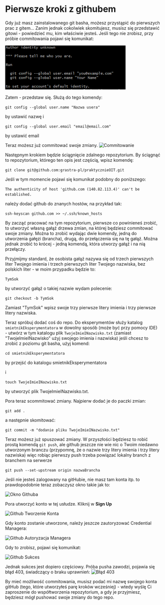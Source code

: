# Pierwsze kroki z githubem

Gdy już masz zainstalowanego git basha, możesz przystąpić do pierwszych prac z gitem...
Zanim jednak cokolwiek skomitujesz, musisz się przedstawić gitowi - powiedzieć mu, kim właściwie
jesteś.
Jeśli tego nie zrobisz, przy próbie commitowania pojawi się komunikat:

![Identyfikacja autora](000_AuthorIdentity.png)

Zatem - przedstaw się.
Służą do tego komendy:

```git config --global user.name "Nazwa usera"```

by ustawić nazwę
i

```git config --global user.email "email@email.com"```

by ustawić email

Teraz możesz już commitować swoje zmiany.
![Commitowanie](001_GitCommit.png)

Następnym krokiem będzie ściągnięcie zdalnego repozytorium.
By ściągnąć to repozytorium, którego ten opis jest częścią, wpisz komendę:

```git clone git@github.com:grastra-pl/praktycznieOIT.git```

Jeśli w tym momencie pojawi się komunikat podobny do poniższego:

```The authenticity of host 'github.com (140.82.113.4)' can't be established.```

należy dodać github do znanych hostów, na przykład tak:

```ssh-keyscan github.com >> ~/.ssh/known_hosts```

By zacząć pracować na tym repozytorium, pierwsze co powinieneś zrobić, to utworzyć własną gałąź drzewa
zmian, na której będziesz commitować swoje zmiany.
Można to zrobić wydając dwie komendy, jedną do utworzenia gałęzi (brancha), drugą, do przełączenia się
na tę gałąź.
Można jednak zrobić to krócej - jedną komendą, która utworzy gałąź i na nią przełączy.

Przyjmijmy standard, że osobista gałąź nazywa się od trzech pierwszych liter Twojego imienia i trzech pierwszych liter Twojego nazwiska, bez polskich liter - w moim przypadku będzie to:

```TymSok```

by utworzyć gałąź o takiej nazwie wydam polecenie:

```git checkout -b TymSok```

Zamiast "TymSok" wpisz swoje trzy pierwsze litery imienia i trzy pierwsze litery nazwiska.

Teraz spróbuj dodać coś do repo. Do eksperymentów służy katalog ```smietnikEksperymentatora```
w dowolny sposób (może być przy pomocy IDE) - utwórz w tym katalogu plik ```TwojeImieINazwisko.txt```
(zamiast "TwojeImieINazwisko" użyj swojego imienia i nazwiska)
jeśli chcesz to zrobić z poziomu git basha, użyj komend:

```cd smietnikEksperymentatora```

by przejść do katalogu smietnikEksperymentatora

i

```touch TwojeImieINazwisko.txt```

by utworzyć plik TwojeImieINazwisko.txt.

Pora teraz scommitować zmiany. Najpierw dodać je do paczki zmian:

```git add .```

a następnie skomitować:

```git commit -m "dodanie pliku TwojeImieINazwisko.txt"```

Teraz możesz już spuszować zmiany.
W przyszłości będziesz to robić prostą komendą ```git push```, ale github jeszcze nie wie nic
o Twoim niedawno utworzonym branczu (przypomnę, że o nazwie trzy litery imienia i trzy litery nazwiska)
więc robiąc pierwszy push trzeba powiązać lokalny branch z branchem na serwerze

```git push --set-upstream origin nazwaBrancha```

Jeśli nie jesteś zalogowany na gitHubie, nie masz tam konta itp. to prawdopodobnie teraz zobaczysz okno
takie jak to:

![Okno Githuba](002_GithubSignIn.png)

Pora utworzyć konto w tej usłudze. Kliknij w **Sign Up**

![Github Tworzenie Konta](003_GithubCreateAccount.png)

Gdy konto zostanie utworzone, należy jeszcze zautoryzować Credential Managera:

![Github Autoryzacja Managera](004_GithubAuthorize.png)

Gdy to zrobisz, pojawi się komunikat:

![Github Sukces](005_GithubAuthenticationSucceded.png)

Jednak sukces jest dopiero częściowy.
Próba pusha zawodzi, pojawia się błąd 403, świadczący o braku uprawnień:
![Błąd 403](006_Permissions403.png)

By mieć możliwość commitowania, musisz podać mi nazwę swojego konta gitHub (tego, które utworzyłeś
parę kroków wcześniej) - wtedy wyślę Ci zaproszenie do współtworzenia repozytorium, a gdy je przyjmiesz,
będziesz mógł pushować swoje zmiany do tego repo.
